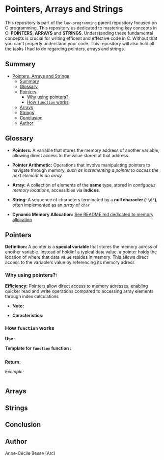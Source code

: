 # Pointers, Arrays and Strings


This repository is part of the `low-programming` parent repository focused on C programming. This repository us dedicated to mastering key concepts in C: **POINTERS**, **ARRAYS** and **STRINGS**. Understanding these fundamental concepts is crucial for  writing efficent and effective code in C. Without that you can't properly understand your code. This repository will also hold all the tasks I had to do regarding pointers, arrays and strings.

## Summary

- [Pointers, Arrays and Strings](#pointers-arrays-and-strings)
	- [Summary](#summary)
	- [Glossary](#glossary)
	- [Pointers](#pointers)
		- [Why using pointers?:](#why-using-pointers)
		- [How `function` works](#how-function-works)
	- [Arrays](#arrays)
	- [Strings](#strings)
	- [Conclusion](#conclusion)
	- [Author](#author)

## Glossary

  - **Pointers:** A variable that stores the memory address of another variable, allowing direct access to the value stored at that address.

  - **Pointer Arithmetic:** Operations that involve manipulating pointers to navigate through memory, *such as incrementing a pointer to access the next element in an array.* 

  - **Array:** A collection of elements of the **same** type, stored in *contiguous memory locations*, accessibles via **indices**.

  - **String:** A sequence of characters terminated by a **null character (`'\0'`)**, often implemented as an *array* of `char` 

  - **Dynamic Memory Allocation:** [See README.md dedicated to memory allocation](https://github.com/ArcturusSky/holbertonschool-low_level_programming/tree/main/malloc_free/README.md)

## Pointers

**Definition:** A pointer is a **special variable** that stores the memory adress of another variable. 
Instead of holdinf a typical data value, a pointer holds the location of where that data value resides in memory.
This allows direct access to the variable's value by referencing its memory adress

### Why using pointers?:

**Efficiency:** Pointers allow direct access to memory adresses, enabling quicker read and write operations compared to accessing array elements through index calculations

- **Note:** 


- **Caracteristics:**



### How `function` works

**Use:** 
	
**Template for `function` function :** 

  ```c 
  

  ``` 
	
**Return:** 

*Exemple:*

````c

```` 

## Arrays

## Strings


## Conclusion



## Author

Anne-Cécile Besse (Arc)